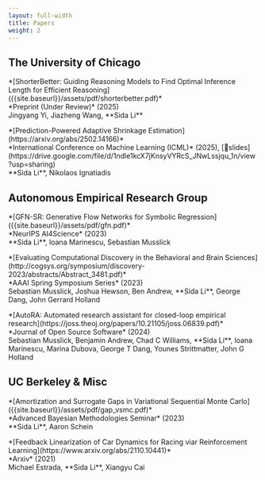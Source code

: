 ```yaml
---
layout: full-width
title: Papers
weight: 2
---
```

## The University of Chicago
<p class="paper" markdown="1">
    *[ShorterBetter: Guiding Reasoning Models to Find Optimal Inference Length for Efficient Reasoning]({{site.baseurl}}/assets/pdf/shorterbetter.pdf)*<br/>
    *Preprint (Under Review)* (2025)<br/>
    Jingyang Yi, Jiazheng Wang, **Sida Li**
</p>

<p class="paper" markdown="1">
    *[Prediction-Powered Adaptive Shrinkage Estimation](https://arxiv.org/abs/2502.14166)*<br/>
    *International Conference on Machine Learning (ICML)* (2025), [📒slides](https://drive.google.com/file/d/1ndle1kcX7jKnsyVYRcS_JNwLssjqu_1n/view?usp=sharing)<br/>
    **Sida Li**, Nikolaos Ignatiadis
</p>

## Autonomous Empirical Research Group
<p class="paper" markdown="1">
    *[GFN-SR: Generative Flow Networks for Symbolic Regression]({{site.baseurl}}/assets/pdf/gfn.pdf)*<br/>
    *NeurIPS AI4Science* (2023)<br/>
    **Sida Li**, Ioana Marinescu, Sebastian Musslick
</p>

<p class="paper" markdown="1">
    *[Evaluating Computational Discovery in the Behavioral and Brain Sciences](http://cogsys.org/symposium/discovery-2023/abstracts/Abstract_3481.pdf)*<br/>
    *AAAI Spring Symposium Series* (2023)<br/>
    Sebastian Musslick, Joshua Hewson, Ben Andrew, **Sida Li**, George Dang, John Gerrard Holland
</p>

<p class="paper" markdown="1">
    *[AutoRA: Automated research assistant for closed-loop empirical research](https://joss.theoj.org/papers/10.21105/joss.06839.pdf)*<br/>
    *Journal of Open Source Software* (2024)<br/>
    Sebastian Musslick, Benjamin Andrew, Chad C Williams, **Sida Li**, Ioana Marinescu, Marina Dubova, George T Dang, Younes Strittmatter, John G Holland
</p>

## UC Berkeley & Misc
<!-- <p class="paper" markdown="1">
    *[Risk-Aware Variational Autoencoder]({{site.baseurl}}/assets/pdf/ravae.pdf)*<br/>
    *TTIC 31220 Course Paper* (2023)<br/>
    **Sida Li**, Hao Zhu
</p> -->

<p class="paper" markdown="1">
    *[Amortization and Surrogate Gaps in Variational Sequential Monte Carlo]({{site.baseurl}}/assets/pdf/gap_vsmc.pdf)*<br/>
    *Advanced Bayesian Methodologies Seminar* (2023)<br/>
    **Sida Li**, Aaron Schein<br/>
</p>

<p class="paper" markdown="1">
    *[Feedback Linearization of Car Dynamics for Racing viar Reinforcement Learning](https://www.arxiv.org/abs/2110.10441)*<br/>
    *Arxiv* (2021)<br/>
    Michael Estrada, **Sida Li**, Xiangyu Cai
</p>
